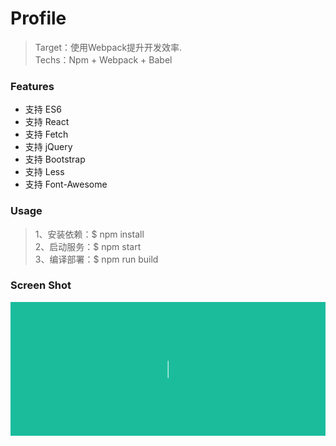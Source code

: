 # Profile
> Target：使用Webpack提升开发效率.  
> Techs：Npm + Webpack + Babel

### Features
* 支持 ES6
* 支持 React
* 支持 Fetch
* 支持 jQuery
* 支持 Bootstrap
* 支持 Less
* 支持 Font-Awesome

### Usage
> 1、安装依赖：$ npm install  
> 2、启动服务：$ npm start  
> 3、编译部署：$ npm run build  

### Screen Shot
![image](https://github.com/JasonBai007/webpack/blob/master/screen.gif)
